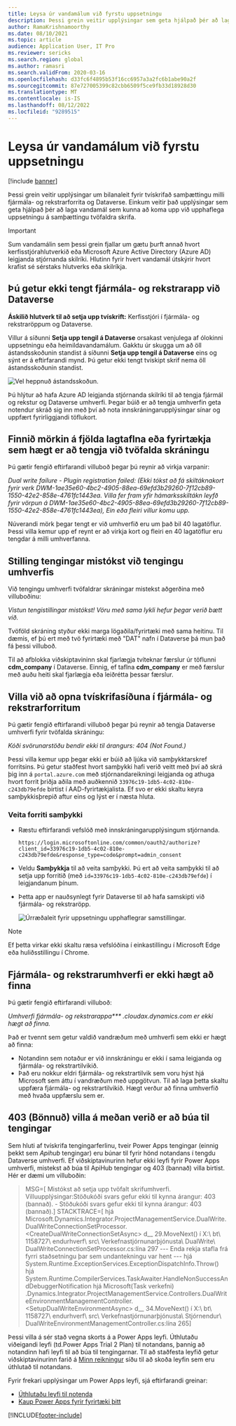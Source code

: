 ```yaml
---
title: Leysa úr vandamálum við fyrstu uppsetningu
description: Þessi grein veitir upplýsingar sem geta hjálpað þér að laga vandamál sem koma upp við upphaflega uppsetningu tvískrifa samþættingar.
author: RamaKrishnamoorthy
ms.date: 08/10/2021
ms.topic: article
audience: Application User, IT Pro
ms.reviewer: sericks
ms.search.region: global
ms.author: ramasri
ms.search.validFrom: 2020-03-16
ms.openlocfilehash: d33fc6f4895b53f16cc6957a3a2fc6b1abe90a2f
ms.sourcegitcommit: 87e727005399c82cbb6509f5ce9fb33d18928d30
ms.translationtype: MT
ms.contentlocale: is-IS
ms.lasthandoff: 08/12/2022
ms.locfileid: "9289515"
---
```

# <a name="troubleshoot-issues-during-initial-setup"></a>Leysa úr vandamálum við fyrstu uppsetningu

[!include [banner](../../includes/banner.md)]

Þessi grein veitir upplýsingar um bilanaleit fyrir tvískrifað samþættingu milli fjármála- og rekstrarforrita og Dataverse. Einkum veitir það upplýsingar sem geta hjálpað þér að laga vandamál sem kunna að koma upp við upphaflega uppsetningu á samþættingu tvöfaldra skrifa.

> [!IMPORTANT]
> Sum vandamálin sem þessi grein fjallar um gætu þurft annað hvort kerfisstjórahlutverkið eða Microsoft Azure Active Directory (Azure AD) leigjanda stjórnanda skilríki. Hlutinn fyrir hvert vandamál útskýrir hvort krafist sé sérstaks hlutverks eða skilríkja.

## <a name="you-cant-link-a-finance-and-operations-app-to-dataverse"></a>Þú getur ekki tengt fjármála- og rekstrarapp við Dataverse

**Áskilið hlutverk til að setja upp tvískrift:** Kerfisstjóri í fjármála- og rekstraröppum og Dataverse.

Villur á síðunni **Setja upp tengil á Dataverse** orsakast venjulega af ólokinni uppsetningu eða heimildavandamálum. Gakktu úr skugga um að öll ástandsskoðunin standist á síðunni **Setja upp tengil á Dataverse** eins og sýnt er á eftirfarandi mynd. Þú getur ekki tengt tvískipt skrif nema öll ástandsskoðunin standist.

![Vel heppnuð ástandsskoðun.](media/health_check.png)

Þú hlýtur að hafa Azure AD leigjanda stjórnanda skilríki til að tengja fjármál og rekstur og Dataverse umhverfi. Þegar búið er að tengja umhverfin geta notendur skráð sig inn með því að nota innskráningarupplýsingar sínar og uppfært fyrirliggjandi töflukort.

## <a name="find-the-limit-on-the-number-of-legal-tables-or-companies-that-can-be-linked-for-dual-write"></a>Finnið mörkin á fjölda lagtaflna eða fyrirtækja sem hægt er að tengja við tvöfalda skráningu

Þú gætir fengið eftirfarandi villuboð þegar þú reynir að virkja varpanir:

*Dual write failure - Plugin registration failed: (Ekki tókst að fá skiltáknakort fyrir verk DWM-1ae35e60-4bc2-4905-88ea-69efd3b29260-7f12cb89-1550-42e2-858e-4761fc1443ea. Villa fer fram yfir hámarksskiltákn leyfð fyrir vörpun á DWM-1ae35e60-4bc2-4905-88ea-69efd3b29260-7f12cb89-1550-42e2-858e-4761fc1443ea), Ein eða fleiri villur komu upp.*

Núverandi mörk þegar tengt er við umhverfið eru um það bil 40 lagatöflur. Þessi villa kemur upp ef reynt er að virkja kort og fleiri en 40 lagatöflur eru tengdar á milli umhverfanna.

## <a name="connection-set-failed-while-linking-environment"></a>Stilling tengingar mistókst við tengingu umhverfis

Við tengingu umhverfi tvöfaldrar skráningar mistekst aðgerðina með villuboðinu:

*Vistun tengistillingar mistókst! Vöru með sama lykli hefur þegar verið bætt við.*

Tvöföld skráning styður ekki marga lögaðila/fyrirtæki með sama heitinu. Til dæmis, ef þú ert með tvö fyrirtæki með "DAT" nafn í Dataverse þá mun það fá þessi villuboð.

Til að afblokka viðskiptavininn skal fjarlægja tvíteknar færslur úr töflunni **cdm_company** í Dataverse. Einnig, ef taflna **cdm_company** er með færslur með auðu heiti skal fjarlægja eða leiðrétta þessar færslur.

## <a name="error-when-opening-the-dual-write-page-in-finance-and-operations-apps"></a>Villa við að opna tvískrifasíðuna í fjármála- og rekstrarforritum

Þú gætir fengið eftirfarandi villuboð þegar þú reynir að tengja Dataverse umhverfi fyrir tvöfalda skráningu:

*Kóði svörunarstöðu bendir ekki til árangurs: 404 (Not Found.)*

Þessi villa kemur upp þegar ekki er búið að ljúka við samþykktarskref forritsins. Þú getur staðfest hvort samþykki hafi verið veitt með því að skrá þig inn á `portal.azure.com` með stjórnandareikningi leigjanda og athuga hvort forrit þriðja aðila með auðkennið `33976c19-1db5-4c02-810e-c243db79efde` birtist í AAD-fyrirtækjalista. Ef svo er ekki skaltu keyra samþykkisþrepið aftur eins og lýst er í næsta hluta.

### <a name="providing-app-consent"></a>Veita forriti samþykki

+ Ræstu eftirfarandi vefslóð með innskráningarupplýsingum stjórnanda.

    `https://login.microsoftonline.com/common/oauth2/authorize?client_id=33976c19-1db5-4c02-810e-c243db79efde&response_type=code&prompt=admin_consent`

+ Veldu **Samþykkja** til að veita samþykki. Þú ert að veita samþykki til að setja upp forritið (með `id=33976c19-1db5-4c02-810e-c243db79efde`) í leigjandanum þínum.
+ Þetta app er nauðsynlegt fyrir Dataverse til að hafa samskipti við fjármála- og rekstraröpp.

    ![Úrræðaleit fyrir uppsetningu upphaflegrar samstillingar.](media/Initial-sync-setup-troubleshooting-1.png)

> [!NOTE]
> Ef þetta virkar ekki skaltu ræsa vefslóðina í einkastillingu í Microsoft Edge eða huliðsstillingu í Chrome.

## <a name="finance-and-operations-environment-is-not-discoverable"></a>Fjármála- og rekstrarumhverfi er ekki hægt að finna

Þú gætir fengið eftirfarandi villuboð:

*Umhverfi fjármála- og rekstrarappa\*\*\* .cloudax.dynamics.com er ekki hægt að finna.*

Það er tvennt sem getur valdið vandræðum með umhverfi sem ekki er hægt að finna:

+ Notandinn sem notaður er við innskráningu er ekki í sama leigjanda og fjármála- og rekstrartilvikið.
+ Það eru nokkur eldri fjármála- og rekstrartilvik sem voru hýst hjá Microsoft sem áttu í vandræðum með uppgötvun. Til að laga þetta skaltu uppfæra fjármála- og rekstrartilvikið. Hægt verður að finna umhverfið með hvaða uppfærslu sem er.

## <a name="403-forbidden-error-while-connections-are-being-created"></a>403 (Bönnuð) villa á meðan verið er að búa til tengingar

Sem hluti af tvískrifa tengingarferlinu, tveir Power Apps tengingar (einnig þekkt sem *Apihub* tengingar) eru búnar til fyrir hönd notandans í tengdu Dataverse umhverfi. Ef viðskiptavinurinn hefur ekki leyfi fyrir Power Apps umhverfi, mistekst að búa til ApiHub tengingar og 403 (bannað) villa birtist. Hér er dæmi um villuboðin:

> MSG=\[ Mistókst að setja upp tvöfalt skrifumhverfi. Villuupplýsingar:Stöðukóði svars gefur ekki til kynna árangur: 403 (bannað). - Stöðukóði svars gefur ekki til kynna árangur: 403 (bannað).\] STACKTRACE=\[ hjá Microsoft.Dynamics.Integrator.ProjectManagementService.DualWrite.DualWriteConnectionSetProcessor.\<CreateDualWriteConnectionSetAsync\> d\_\_ 29.MoveNext() í X:\\ bt\\ 1158727\\ endurhverf\\ src\\ Verkefnastjórnunarþjónusta\\ DualWrite\\ DualWriteConnectionSetProcessor.cs:lína 297 --- Enda rekja stafla frá fyrri staðsetningu þar sem undantekningu var hent --- hjá System.Runtime.ExceptionServices.ExceptionDispatchInfo.Throw() hjá System.Runtime.CompilerServices.TaskAwaiter.HandleNonSuccessAndDebuggerNotification hjá Microsoft(Task verkefni) .Dynamics.Integrator.ProjectManagementService.Controllers.DualWriteEnvironmentManagementController.\<SetupDualWriteEnvironmentAsync\> d\_\_ 34.MoveNext() í X:\\ bt\\ 1158727\\ endurhverf\\ src\\ Verkefnastjórnunarþjónusta\\ Stjórnendur\\ DualWriteEnvironmentManagementController.cs:lína 265\]

Þessi villa á sér stað vegna skorts á a Power Apps leyfi. Úthlutaðu viðeigandi leyfi (td.Power Apps Trial 2 Plan) til notandans, þannig að notandinn hafi leyfi til að búa til tengingarnar. Til að staðfesta leyfið getur viðskiptavinurinn farið á [Minn reikningur](https://portal.office.com/account/?ref=MeControl#subscriptions) síðu til að skoða leyfin sem eru úthlutað til notandans.

Fyrir frekari upplýsingar um Power Apps leyfi, sjá eftirfarandi greinar:

- [Úthlutaðu leyfi til notenda](/microsoft-365/admin/manage/assign-licenses-to-users?view=o365-worldwide)
- [Kaup Power Apps fyrir fyrirtæki þitt](/power-platform/admin/signup-for-powerapps-admin)

[!INCLUDE[footer-include](../../../../includes/footer-banner.md)]

